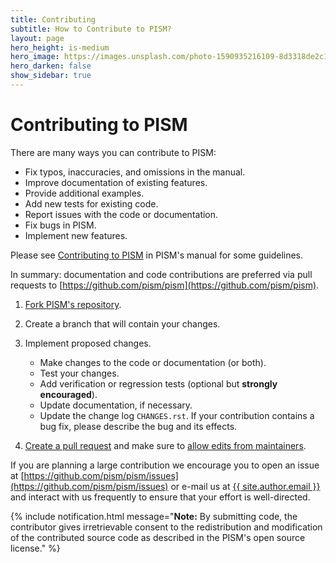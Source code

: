 ```yaml
---
title: Contributing
subtitle: How to Contribute to PISM?
layout: page
hero_height: is-medium
hero_image: https://images.unsplash.com/photo-1590935216109-8d3318de2c1c
hero_darken: false
show_sidebar: true
---
```


# Contributing to PISM

There are many ways you can contribute to PISM:

* Fix typos, inaccuracies, and omissions in the manual.
* Improve documentation of existing features.
* Provide additional examples.
* Add new tests for existing code.
* Report issues with the code or documentation.
* Fix bugs in PISM.
* Implement new features.

Please see [Contributing to PISM](https://pism.github.io/pism/contributing/index.html) in PISM's manual for some guidelines.

In summary: documentation and code contributions are preferred via pull requests to [https://github.com/pism/pism](https://github.com/pism/pism).

1. [Fork PISM's repository](https://help.github.com/en/articles/fork-a-repo).
1. Create a branch that will contain your changes.
1. Implement proposed changes.
    * Make changes to the code or documentation (or both).
    * Test your changes.
    * Add verification or regression tests (optional but **strongly encouraged**).
    * Update documentation, if necessary.
    * Update the change log ``CHANGES.rst``. If your contribution contains a bug fix, please describe the bug and its effects.

1. [Create a pull request](https://help.github.com/en/articles/creating-a-pull-request) and make sure to [allow edits from maintainers](https://help.github.com/en/articles/allowing-changes-to-a-pull-request-branch-created-from-a-fork).

If you are planning a large contribution we encourage you to open an issue at [https://github.com/pism/pism/issues](https://github.com/pism/pism/issues) or e-mail us at <a href="mailto:{{ site.author.email }}">{{ site.author.email }}</a> and interact with us frequently to ensure that your effort is well-directed.

{% include notification.html message="**Note:** By submitting code, the contributor gives irretrievable consent to the redistribution and modification of the contributed source code as described in the PISM's open source license." %}
